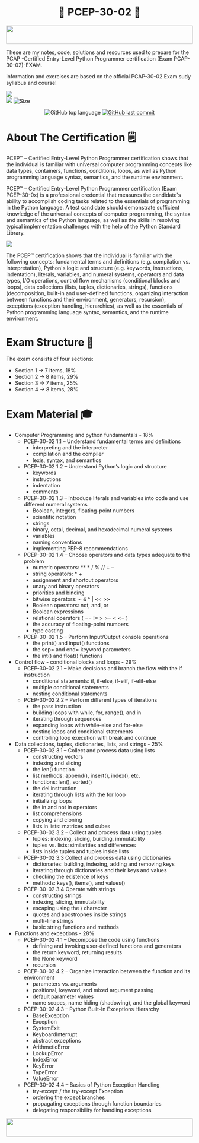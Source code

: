 <h1 align="center"> 🌠 PCEP-30-02 🌠 </h1>

<img src="https://i.imgur.com/dBaSKWF.gif" height="50" width="100%">

These are my notes, code, solutions and resources used to prepare for the PCAP -Certified Entry-Level Python Programmer certification (Exam PCAP-30-02)-EXAM.

information and exercises are based on the official PCAP-30-02 Exam sudy syllabus and course! 

![](http://ForTheBadge.com/images/badges/made-with-python.svg)
<br>
![](https://img.shields.io/tokei/lines/github/lironmiz/PCEP-30-0x?color=red&label=Lines%20of%20Code)
![Size](https://img.shields.io/github/repo-size/lironmiz/PCEP-30-0x?color=red&label=Repo%20Size%20)

<p align="center">
  <img alt="GitHub top language" src="https://img.shields.io/github/languages/top/lironmiz/PCEP-30-0x?color=04D361&labelColor=000000">
  
  <a href="https://github.com/lironmiz/Link-Tree/commits/master">
    <img alt="GitHub last commit" src="https://img.shields.io/github/last-commit/lironmiz/PCEP-30-0x?color=04D361&labelColor=000000">
  </a>
</p>

# About The Certification 🗒️

PCEP™ – Certified Entry-Level Python Programmer certification shows that the individual is familiar with universal computer programming concepts like data types, containers, functions, conditions, loops, as well as Python programming language syntax, semantics, and the runtime environment.

PCEP™ – Certified Entry-Level Python Programmer certification (Exam PCEP-30-0x) is a professional credential that measures the candidate's ability to accomplish coding tasks related to the essentials of programming in the Python language. A test candidate should demonstrate sufficient knowledge of the universal concepts of computer programming, the syntax and semantics of the Python language, as well as the skills in resolving typical implementation challenges with the help of the Python Standard Library.

<img src="https://media.giphy.com/media/de0JIZr4MBn5igrg4J/giphy.gif">

The PCEP™ certification shows that the individual is familiar with the following concepts: fundamental terms and definitions (e.g. compilation vs. interpretation), Python's logic and structure (e.g. keywords, instructions, indentation), literals, variables, and numeral systems, operators and data types, I/O operations, control flow mechanisms (conditional blocks and loops), data collections (lists, tuples, dictionaries, strings), functions (decomposition, built-in and user-defined functions, organizing interaction between functions and their environment, generators, recursion), exceptions (exception handling, hierarchies), as well as the essentials of Python programming language syntax, semantics, and the runtime environment.

# Exam  Structure 🏬

The exam consists of four sections: 

+ Section 1 -> 7 items, 18%
+ Section 2 -> 8 items, 29%
+ Section 3 -> 7 items, 25%
+ Section 4 -> 8 items, 28%

# Exam Material 🎓

+ Computer Programming and python fundamentals - 18%
  + PCEP-30-02 1.1 – Understand fundamental terms and definitions
    + interpreting and the interpreter 
    + compilation and the compiler
    + lexis, syntax, and semantics
  + PCEP-30-02 1.2 – Understand Python’s logic and structure
    + keywords
    + instructions
    + indentation
    + comments
  + PCEP-30-02 1.3 – Introduce literals and variables into code and use different numeral systems
    + Boolean, integers, floating-point numbers
    + scientific notation
    + strings
    + binary, octal, decimal, and hexadecimal numeral systems
    + variables
    + naming conventions
    + implementing PEP-8 recommendations
  + PCEP-30-02 1.4 – Choose operators and data types adequate to the problem
    + numeric operators: ** * / % // + –
    + string operators: * +
    + assignment and shortcut operators
    + unary and binary operators
    + priorities and binding
    + bitwise operators: ~ & ^ | << >>
    + Boolean operators: not, and, or
    + Boolean expressions
    + relational operators ( == != > >= < <= )
    + the accuracy of floating-point numbers
    + type casting
  + PCEP-30-02 1.5 – Perform Input/Output console operations
    + the print() and input() functions
    + the sep= and end= keyword parameters
    + the int() and float() functions
+ Control flow - conditional blocks and loops - 29%
  + PCEP-30-02 2.1 – Make decisions and branch the flow with the if instruction
    + conditional statements: if, if-else, if-elif, if-elif-else
    + multiple conditional statements
    + nesting conditional statements
  + PCEP-30-02 2.2 – Perform different types of iterations
    + the pass instruction
    + building loops with while, for, range(), and in
    + iterating through sequences
    + expanding loops with while-else and for-else
    + nesting loops and conditional statements
    + controlling loop execution with break and continue
+ Data collections, tuples, dictionaries, lists, and strings - 25%
  + PCEP-30-02 3.1 – Collect and process data using lists
    + constructing vectors
    + indexing and slicing
    + the len() function
    + list methods: append(), insert(), index(), etc.
    + functions: len(), sorted()
    + the del instruction
    + iterating through lists with the for loop
    + initializing loops
    + the in and not in operators
    + list comprehensions
    + copying and cloning
    + lists in lists: matrices and cubes
  + PCEP-30-02 3.2 – Collect and process data using tuples
    + tuples: indexing, slicing, building, immutability
    + tuples vs. lists: similarities and differences
    + lists inside tuples and tuples inside lists
  + PCEP-30-02 3.3 Collect and process data using dictionaries
    + dictionaries: building, indexing, adding and removing keys
    + iterating through dictionaries and their keys and values
    + checking the existence of keys
    + methods: keys(), items(), and values()
  + PCEP-30-02 3.4 Operate with strings
    + constructing strings
    + indexing, slicing, immutability
    + escaping using the \ character
    + quotes and apostrophes inside strings
    + multi-line strings
    + basic string functions and methods
+ Functions and exceptions - 28%
  + PCEP-30-02 4.1 – Decompose the code using functions
    + defining and invoking user-defined functions and generators
    + the return keyword, returning results
    + the None keyword
    + recursion
  + PCEP-30-02 4.2 – Organize interaction between the function and its environment
    + parameters vs. arguments
    + positional, keyword, and mixed argument passing
    + default parameter values
    + name scopes, name hiding (shadowing), and the global keyword
  + PCEP-30-02 4.3 – Python Built-In Exceptions Hierarchy
    + BaseException
    + Exception
    + SystemExit
    + KeyboardInterrupt
    + abstract exceptions
    + ArithmeticError
    + LookupError
    + IndexError
    + KeyError
    + TypeError
    + ValueError
  + PCEP-30-02 4.4 – Basics of Python Exception Handling
    + try-except / the try-except Exception
    + ordering the except branches
    + propagating exceptions through function boundaries
    + delegating responsibility for handling exceptions
    
<img src="https://i.imgur.com/dBaSKWF.gif" height="50" width="100%">
    
